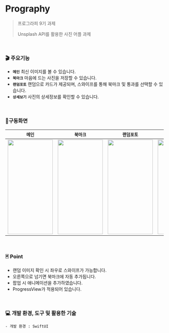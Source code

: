# Prography

> 프로그라피 9기 과제
> 
> Unsplash API를 활용한 사진 어플 과제

<br>

### 🎬 주요기능
- **`메인`** 최신 이미지를 볼 수 있습니다.
- **`북마크`** 마음에 드는 사진을 저장할 수 있습니다.
- **`랜덤포토`** 랜덤으로 카드가 제공되며, 스와이프를 통해 북마크 및 통과를 선택할 수 있습니다.
- **`상세보기`** 사진의 상세정보를 확인할 수 있습니다.

<br>

### 📱구동화면
| **`메인`** | **`북마크`** | **`랜덤포토`** | **`상세보기`** |
| ---- | ---- | ---- | ---- |
| <img src="https://private-user-images.githubusercontent.com/110394722/302259188-c3290c9e-8fc2-4702-9379-7a2d6ff79448.PNG?jwt=eyJhbGciOiJIUzI1NiIsInR5cCI6IkpXVCJ9.eyJpc3MiOiJnaXRodWIuY29tIiwiYXVkIjoicmF3LmdpdGh1YnVzZXJjb250ZW50LmNvbSIsImtleSI6ImtleTUiLCJleHAiOjE3MDcxMjk2OTEsIm5iZiI6MTcwNzEyOTM5MSwicGF0aCI6Ii8xMTAzOTQ3MjIvMzAyMjU5MTg4LWMzMjkwYzllLThmYzItNDcwMi05Mzc5LTdhMmQ2ZmY3OTQ0OC5QTkc_WC1BbXotQWxnb3JpdGhtPUFXUzQtSE1BQy1TSEEyNTYmWC1BbXotQ3JlZGVudGlhbD1BS0lBVkNPRFlMU0E1M1BRSzRaQSUyRjIwMjQwMjA1JTJGdXMtZWFzdC0xJTJGczMlMkZhd3M0X3JlcXVlc3QmWC1BbXotRGF0ZT0yMDI0MDIwNVQxMDM2MzFaJlgtQW16LUV4cGlyZXM9MzAwJlgtQW16LVNpZ25hdHVyZT02NTExNjFhMjg2ZmExOTZhMDczNTJhOTE4NGE3ZjhlNjU3M2IwZjY2MWRjMmNkMTUyNDFkZGVlMDE3NmRiOGM3JlgtQW16LVNpZ25lZEhlYWRlcnM9aG9zdCZhY3Rvcl9pZD0wJmtleV9pZD0wJnJlcG9faWQ9MCJ9.k5o6cG6QZBDm6BghxzGX-MyQyIJSwt6hYKjtsCf1yqA" width="143" height="300"> | <img src="https://private-user-images.githubusercontent.com/110394722/302258934-25f2e9b9-c890-4a6f-a566-62966f66ee71.PNG?jwt=eyJhbGciOiJIUzI1NiIsInR5cCI6IkpXVCJ9.eyJpc3MiOiJnaXRodWIuY29tIiwiYXVkIjoicmF3LmdpdGh1YnVzZXJjb250ZW50LmNvbSIsImtleSI6ImtleTUiLCJleHAiOjE3MDcxMjk2OTAsIm5iZiI6MTcwNzEyOTM5MCwicGF0aCI6Ii8xMTAzOTQ3MjIvMzAyMjU4OTM0LTI1ZjJlOWI5LWM4OTAtNGE2Zi1hNTY2LTYyOTY2ZjY2ZWU3MS5QTkc_WC1BbXotQWxnb3JpdGhtPUFXUzQtSE1BQy1TSEEyNTYmWC1BbXotQ3JlZGVudGlhbD1BS0lBVkNPRFlMU0E1M1BRSzRaQSUyRjIwMjQwMjA1JTJGdXMtZWFzdC0xJTJGczMlMkZhd3M0X3JlcXVlc3QmWC1BbXotRGF0ZT0yMDI0MDIwNVQxMDM2MzBaJlgtQW16LUV4cGlyZXM9MzAwJlgtQW16LVNpZ25hdHVyZT1kMTc3ZTA3NDEwMjVlZDA0YTBmOGQ0YzgzNjJjYWJjNTY3Y2IxNjA2MWFmZTBiNTI2NzNiMDQ3M2NhMGIxZjZkJlgtQW16LVNpZ25lZEhlYWRlcnM9aG9zdCZhY3Rvcl9pZD0wJmtleV9pZD0wJnJlcG9faWQ9MCJ9.nGBTNn8TwYMFQ2-huMg2j0rv8yTCPEtIKFukxDHAaoc" width="143" height="300"> | <img src="https://private-user-images.githubusercontent.com/110394722/302258934-25f2e9b9-c890-4a6f-a566-62966f66ee71.PNG?jwt=eyJhbGciOiJIUzI1NiIsInR5cCI6IkpXVCJ9.eyJpc3MiOiJnaXRodWIuY29tIiwiYXVkIjoicmF3LmdpdGh1YnVzZXJjb250ZW50LmNvbSIsImtleSI6ImtleTUiLCJleHAiOjE3MDcxMjk2OTAsIm5iZiI6MTcwNzEyOTM5MCwicGF0aCI6Ii8xMTAzOTQ3MjIvMzAyMjU4OTM0LTI1ZjJlOWI5LWM4OTAtNGE2Zi1hNTY2LTYyOTY2ZjY2ZWU3MS5QTkc_WC1BbXotQWxnb3JpdGhtPUFXUzQtSE1BQy1TSEEyNTYmWC1BbXotQ3JlZGVudGlhbD1BS0lBVkNPRFlMU0E1M1BRSzRaQSUyRjIwMjQwMjA1JTJGdXMtZWFzdC0xJTJGczMlMkZhd3M0X3JlcXVlc3QmWC1BbXotRGF0ZT0yMDI0MDIwNVQxMDM2MzBaJlgtQW16LUV4cGlyZXM9MzAwJlgtQW16LVNpZ25hdHVyZT1kMTc3ZTA3NDEwMjVlZDA0YTBmOGQ0YzgzNjJjYWJjNTY3Y2IxNjA2MWFmZTBiNTI2NzNiMDQ3M2NhMGIxZjZkJlgtQW16LVNpZ25lZEhlYWRlcnM9aG9zdCZhY3Rvcl9pZD0wJmtleV9pZD0wJnJlcG9faWQ9MCJ9.nGBTNn8TwYMFQ2-huMg2j0rv8yTCPEtIKFukxDHAaoc" width="143" height="300"> | <img src="https://private-user-images.githubusercontent.com/110394722/302259100-2c482ad0-65e5-4121-bba6-60fe3bad3c38.PNG?jwt=eyJhbGciOiJIUzI1NiIsInR5cCI6IkpXVCJ9.eyJpc3MiOiJnaXRodWIuY29tIiwiYXVkIjoicmF3LmdpdGh1YnVzZXJjb250ZW50LmNvbSIsImtleSI6ImtleTUiLCJleHAiOjE3MDcxMjk2NzMsIm5iZiI6MTcwNzEyOTM3MywicGF0aCI6Ii8xMTAzOTQ3MjIvMzAyMjU5MTAwLTJjNDgyYWQwLTY1ZTUtNDEyMS1iYmE2LTYwZmUzYmFkM2MzOC5QTkc_WC1BbXotQWxnb3JpdGhtPUFXUzQtSE1BQy1TSEEyNTYmWC1BbXotQ3JlZGVudGlhbD1BS0lBVkNPRFlMU0E1M1BRSzRaQSUyRjIwMjQwMjA1JTJGdXMtZWFzdC0xJTJGczMlMkZhd3M0X3JlcXVlc3QmWC1BbXotRGF0ZT0yMDI0MDIwNVQxMDM2MTNaJlgtQW16LUV4cGlyZXM9MzAwJlgtQW16LVNpZ25hdHVyZT1iOWYyYjYzYzliYjA1NjJjN2Y3ZDdhODY2MjlmMWY3ZGI3YzQ0MzM5ZDgxNTUyY2ZlODJiM2EwN2Q4MWIzMzI0JlgtQW16LVNpZ25lZEhlYWRlcnM9aG9zdCZhY3Rvcl9pZD0wJmtleV9pZD0wJnJlcG9faWQ9MCJ9.S9eFgpowGkUSz4GyRxNCRwDynGBZkC9BWBikwpWZ_zU" width="143" height="300"> |




<br>

### 🃏 Point
- 랜덤 이미지 확인 시 좌우로 스와이프가 가능합니다.
- 오른쪽으로 넘기면 북마크에 자동 추가됩니다. 
- 팝업 시 애니메이션을 추가하였습니다.
- ProgressView가 적용되어 있습니다.


<br>


### 💻 개발 환경, 도구 및 활용한 기술
```
- 개발 환경 : SwiftUI
```
